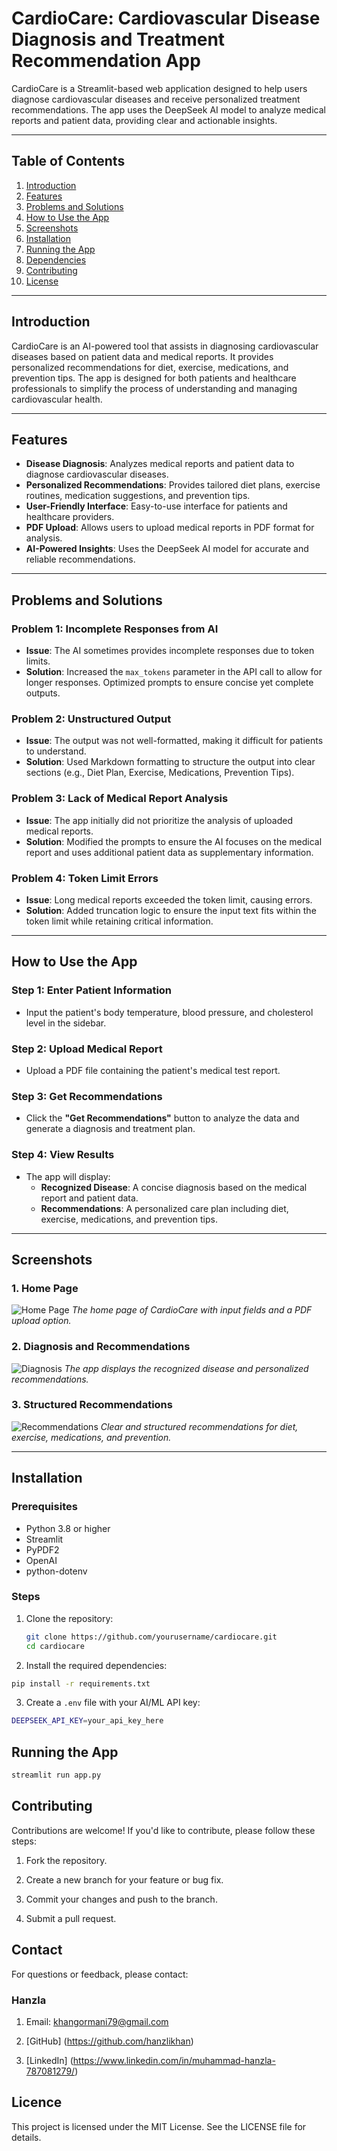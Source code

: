 # **CardioCare: Cardiovascular Disease Diagnosis and Treatment Recommendation App**

CardioCare is a Streamlit-based web application designed to help users diagnose cardiovascular diseases and receive personalized treatment recommendations. The app uses the DeepSeek AI model to analyze medical reports and patient data, providing clear and actionable insights.

---

## **Table of Contents**
1. [Introduction](#introduction)
2. [Features](#features)
3. [Problems and Solutions](#problems-and-solutions)
4. [How to Use the App](#how-to-use-the-app)
5. [Screenshots](#screenshots)
6. [Installation](#installation)
7. [Running the App](#running-the-app)
8. [Dependencies](#dependencies)
9. [Contributing](#contributing)
10. [License](#license)

---

## **Introduction**
CardioCare is an AI-powered tool that assists in diagnosing cardiovascular diseases based on patient data and medical reports. It provides personalized recommendations for diet, exercise, medications, and prevention tips. The app is designed for both patients and healthcare professionals to simplify the process of understanding and managing cardiovascular health.

---

## **Features**
- **Disease Diagnosis**: Analyzes medical reports and patient data to diagnose cardiovascular diseases.
- **Personalized Recommendations**: Provides tailored diet plans, exercise routines, medication suggestions, and prevention tips.
- **User-Friendly Interface**: Easy-to-use interface for patients and healthcare providers.
- **PDF Upload**: Allows users to upload medical reports in PDF format for analysis.
- **AI-Powered Insights**: Uses the DeepSeek AI model for accurate and reliable recommendations.

---

## **Problems and Solutions**

### **Problem 1: Incomplete Responses from AI**
- **Issue**: The AI sometimes provides incomplete responses due to token limits.
- **Solution**: Increased the `max_tokens` parameter in the API call to allow for longer responses. Optimized prompts to ensure concise yet complete outputs.

### **Problem 2: Unstructured Output**
- **Issue**: The output was not well-formatted, making it difficult for patients to understand.
- **Solution**: Used Markdown formatting to structure the output into clear sections (e.g., Diet Plan, Exercise, Medications, Prevention Tips).

### **Problem 3: Lack of Medical Report Analysis**
- **Issue**: The app initially did not prioritize the analysis of uploaded medical reports.
- **Solution**: Modified the prompts to ensure the AI focuses on the medical report and uses additional patient data as supplementary information.

### **Problem 4: Token Limit Errors**
- **Issue**: Long medical reports exceeded the token limit, causing errors.
- **Solution**: Added truncation logic to ensure the input text fits within the token limit while retaining critical information.

---

## **How to Use the App**

### **Step 1: Enter Patient Information**
- Input the patient's body temperature, blood pressure, and cholesterol level in the sidebar.

### **Step 2: Upload Medical Report**
- Upload a PDF file containing the patient's medical test report.

### **Step 3: Get Recommendations**
- Click the **"Get Recommendations"** button to analyze the data and generate a diagnosis and treatment plan.

### **Step 4: View Results**
- The app will display:
  - **Recognized Disease**: A concise diagnosis based on the medical report and patient data.
  - **Recommendations**: A personalized care plan including diet, exercise, medications, and prevention tips.

---

## **Screenshots**

### **1. Home Page**
![Home Page](home_page.png)
*The home page of CardioCare with input fields and a PDF upload option.*

### **2. Diagnosis and Recommendations**
![Diagnosis](diagnosis.png)
*The app displays the recognized disease and personalized recommendations.*

### **3. Structured Recommendations**
![Recommendations](recommendations.png)
*Clear and structured recommendations for diet, exercise, medications, and prevention.*

---

## **Installation**

### **Prerequisites**
- Python 3.8 or higher
- Streamlit
- PyPDF2
- OpenAI
- python-dotenv

### **Steps**
1. Clone the repository:
   ```bash
   git clone https://github.com/yourusername/cardiocare.git
   cd cardiocare
2. Install the required dependencies:
```sh
pip install -r requirements.txt
```
3. Create a `.env` file with your AI/ML API key:
```sh
DEEPSEEK_API_KEY=your_api_key_here 
```
## Running the App
```sh
streamlit run app.py
```

## Contributing
  Contributions are welcome! If you'd like to contribute, please follow these steps:

1. Fork the repository.

2. Create a new branch for your feature or bug fix.

3. Commit your changes and push to the branch.

4. Submit a pull request.

## Contact
For questions or feedback, please contact:

### Hanzla

1. Email: khangormani79@gmail.com

2. [GitHub] (https://github.com/hanzlikhan)

3. [LinkedIn] (https://www.linkedin.com/in/muhammad-hanzla-787081279/) 

## Licence 
This project is licensed under the MIT License. See the LICENSE file for details.
